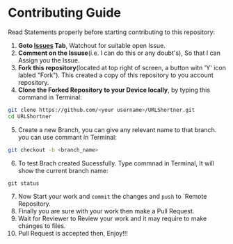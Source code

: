 # Contributing Guide
Read Statements properly before starting contributing to this repository:
1. __Goto [Issues](https://github.com/harish127/URLShortner/issues) Tab__, Watchout for suitable open Issue.
2. __Comment on the Issuse__(i.e. I can do this or any doubt's), So that I can Assign you the Issue.
3. __Fork this repository__(located at top right of screen, a button witn 'Y' icon labled "Fork"). This created a copy of this repository to you account repository.
4. __Clone the Forked Repository to your Device locally__, by typing this command in Terminal:
```bash
git clone https://github.com/<your username>/URLShortner.git
cd URLShortner
```
5. Create a new Branch, you can give any relevant name to that branch. you can use commant in Terminal:
```bash
git checkout -b <branch_name>
```
6. To test Brach created Sucessfully. Type commnad in Terminal, It will show the current branch name:
```
git status
```
7. Now Start your work and `commit` the changes and `push` to `Remote Repository.
8. Finally you are sure with your work then make a Pull Request.
9. Wait for Reviewer to Review your work and it may require to make changes to files.
10. Pull Request is accepted then, Enjoy!!!
